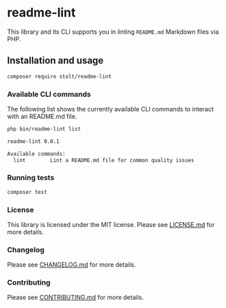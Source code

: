 # readme-lint

This library and its CLI supports you in linting `README.md` Markdown files via PHP.

## Installation and usage

```bash
composer require stolt/readme-lint
```

### Available CLI commands
The following list shows the currently available CLI commands to interact with an README.md file.

``` bash
php bin/readme-lint list

readme-lint 0.0.1

Available commands:
  lint        Lint a README.md file for common quality issues
```

### Running tests

``` bash
composer test
```

### License

This library is licensed under the MIT license. Please see [LICENSE.md](LICENSE.md) for more details.

### Changelog

Please see [CHANGELOG.md](CHANGELOG.md) for more details.

### Contributing

Please see [CONTRIBUTING.md](.github/CONTRIBUTING.md) for more details.
